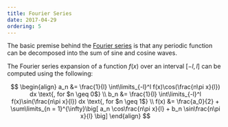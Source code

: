 ```yaml
---
title: Fourier Series
date: 2017-04-29
ordering: 5
---
```


The basic premise behind the [Fourier series](https://en.wikipedia.org/wiki/Fourier_series) is that any periodic function can be decomposed into the sum of sine and cosine waves.

The Fourier series expansion of a function $f(x)$ over an interval $[-l, l]$ can be computed using the following:

$$
\begin{align}
  a_n &= \frac{1}{l} \int\limits_{-l}^l f(x)\cos(\frac{n\pi x}{l}) dx \text{, for $n \geq 0$} \\
  b_n &= \frac{1}{l} \int\limits_{-l}^l f(x)\sin(\frac{n\pi x}{l}) dx \text{, for $n \geq 1$} \\
  f(x) &= \frac{a_0}{2} + \sum\limits_{n = 1}^{\infty}\big[ a_n \cos\frac{n\pi x}{l} + b_n \sin\frac{n\pi x}{l} \big]
\end{align}
$$
